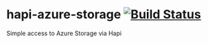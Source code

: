 # hapi-azure-storage [![Build Status](https://travis-ci.org/scoutforpets/hapi-azure-storage.svg?branch=master)](https://travis-ci.org/scoutforpets/hapi-azure-storage)

Simple access to Azure Storage via Hapi
